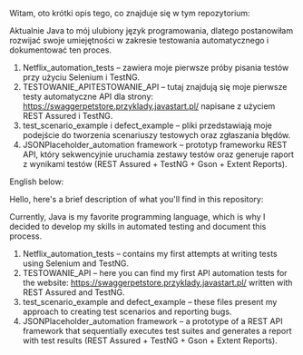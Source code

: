 Witam, oto krótki opis tego, co znajduje się w tym repozytorium:

Aktualnie Java to mój ulubiony język programowania, dlatego postanowiłam rozwijać swoje umiejętności w zakresie testowania automatycznego i dokumentować ten proces.
1) Netflix_automation_tests – zawiera moje pierwsze próby pisania testów przy użyciu Selenium i TestNG.
2) TESTOWANIE_APITESTOWANIE_API – tutaj znajdują się moje pierwsze testy automatyczne API dla strony: https://swaggerpetstore.przyklady.javastart.pl/ napisane z użyciem REST Assured i TestNG.
3) test_scenario_example i defect_example – pliki przedstawiają moje podejście do tworzenia scenariuszy testowych oraz zgłaszania błędów.
4) JSONPlaceholder_automation framework – prototyp frameworku REST API, który sekwencyjnie uruchamia zestawy testów oraz generuje raport z wynikami testów (REST Assured + TestNG + Gson + Extent Reports).
   
English below:

Hello, here's a brief description of what you'll find in this repository:

Currently, Java is my favorite programming language, which is why I decided to develop my skills in automated testing and document this process.
1) Netflix_automation_tests – contains my first attempts at writing tests using Selenium and TestNG.
2) TESTOWANIE_API – here you can find my first API automation tests for the website: https://swaggerpetstore.przyklady.javastart.pl/ written with REST Assured and TestNG.
3) test_scenario_example and defect_example – these files present my approach to creating test scenarios and reporting bugs.
4) JSONPlaceholder_automation framework – a prototype of a REST API framework that sequentially executes test suites and generates a report with test results (REST Assured + TestNG + Gson + Extent Reports).
